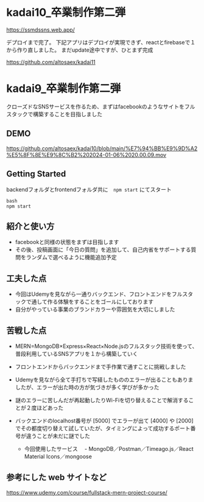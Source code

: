 # kadai10_卒業制作第二弾

https://ssmdssns.web.app/

デプロイまで完了。
下記アプリはデプロイが実現できず、reactとfirebaseで１から作り直しました。
まだupdate途中ですが、ひとまず完成

https://github.com/altosaex/kadai11



# kadai9_卒業制作第二弾

クローズドなSNSサービスを作るため、まずはfacebookのようなサイトをフルスタックで構築することを目指しました

## DEMO

https://github.com/altosaex/kadai10/blob/main/%E7%94%BB%E9%9D%A2%E5%8F%8E%E9%8C%B2%202024-01-06%2020.00.09.mov

## Getting Started

backendフォルダとfrontendフォルダ共に　`npm start` にてスタート

```
bash
npm start
```

## 紹介と使い方

- facebookと同様の状態をまずは目指します
- その後、投稿画面に「今日の質問」を追加して、自己内省をサポートする質問をランダムで選べるように機能追加予定

## 工夫した点
 - 今回はUdemyを見ながら一通りバックエンド、フロントエンドをフルスタックで通して作る体験をすることをゴールにしております
 - 自分がやっている事業のブランドカラーや雰囲気を大切にしました
  
## 苦戦した点
- MERN=MongoDB×Express×React×Node.jsのフルスタック技術を使って、普段利用しているSNSアプリを１から構築していく
- フロントエンドからバックエンドまで手作業で通すことに挑戦しました
- Udemyを見ながら全て手打ちで写経したもののエラーが出ることもありましたが、エラーが出た時の方が気づきが多く学びが多かった
- 謎のエラーに苦しんだが再起動したりWi-Fiを切り替えることで解消することが２度ほどあった
- バックエンドのlocalhost番号が [5000] でエラーが出て [4000] や [2000] でその都度切り替えて試していたが、タイミングによって成功するポート番号が違うことが未だに謎でした

  - 今回使用したサービス
    　- MongoDB／Postman／Timeago.js／React Material Icons／mongoose

## 参考にした web サイトなど

https://www.udemy.com/course/fullstack-mern-project-course/


